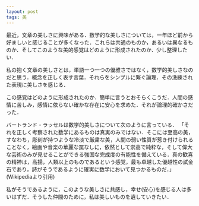 ```yaml
---
layout: post
tags: 美
---
```


最近，文章の美しさに興味がある．数学的な美しさについては，一年ほど前から好ましいと感じることが多くなった．これらは共通のものか，あるいは異なるものか．そしてこのような美的感覚はどのように形成されたのか．少し整理したい．

私の抱く文章の美しさとは，単語一つ一つの優雅さではなく，数学的美しさなのだと思う．概念を正しく表す言葉．それらをシンプルに繋ぐ論理．その洗練された表現に美しさを感じる．

この感覚はどのように形成されたのか．簡単に言うとおそらくこうだ．人間の感情に苦しみ，感情に依らない確かな存在に安心を求めた．それが論理的確かさだった．

バートランド・ラッセルは数学的美しさについて次のように言っている．
「それを正しく考察された数学にあるものは真実のみではない．そこには至高の美，すなわち，彫刻が持つような冷淡で厳粛な美，人間の弱い性質が惹き付けられることなく，絵画や音楽の華麗な罠なしに，依然として崇高で純粋な，そして偉大な芸術のみが見せることができる強固な完成度の有能性を備えている．真の歓喜の精神は，高揚，人類以上のものであるという感覚，最も卓越した優越性の試金石であり，詩がそうであるように確実に数学において見つかるものだ．」(Wikipediaより引用)

私がそうであるように，このような美しさに共感し，幸せ(安心)を感じる人は多いはずだ．そうした仲間のために，私は美しいものを遺していきたい．